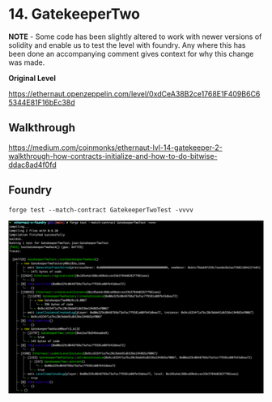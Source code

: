 # 14. GatekeeperTwo

**NOTE** - Some code has been slightly altered to work with newer versions of solidity and enable us to test the level with foundry. Any where this has been done an accompanying comment gives context for why this change was made.

**Original Level**

https://ethernaut.openzeppelin.com/level/0xdCeA38B2ce1768E1F409B6C65344E81F16bEc38d

## Walkthrough

https://medium.com/coinmonks/ethernaut-lvl-14-gatekeeper-2-walkthrough-how-contracts-initialize-and-how-to-do-bitwise-ddac8ad4f0fd

## Foundry

```
forge test --match-contract GatekeeperTwoTest -vvvv
```

![alt text](https://github.com/ciaranmcveigh5/ethernaut-x-foundry/blob/main/img/GatekeeperTwo.png?raw=true)
